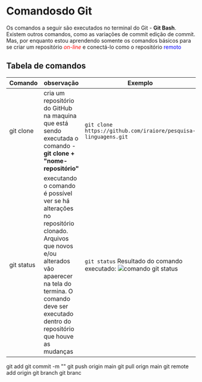 # Comandosdo Git

Os comandos a seguir são executados no terminal do Git - **Git Bash**. Existem outros comandos, como as variações de commit edição de commit. Mas, por enquanto estou aprendendo somente os comandos básicos para se criar um repositório <span style="color:red">_on-line_</span> e conectá-lo como o repositório <span style="color:blue">remoto</span>


## Tabela de comandos
Comando | observação | Exemplo
---|---|---
git clone| cria um repositório do GitHub na maquina que está sendo executada o comando - **git clone + "nome-repositório"**|`git clone https://github.com/iraiore/pesquisa-linguagens.git`
git status | executando o comando é possível ver se há alterações no repositório clonado. Arquivos que novos e/ou alterados vão apaerecer na tela do termina. O comando deve ser executado dentro do repositório que houve as mudanças| `git status` Resultado do comando executado: ![comando git  status](images/exemplo-cmd-gitstatus.jpeg)
git add 
git commit -m ""
git push origin main
git pull orign main
git remote add origin
git branch
git branc